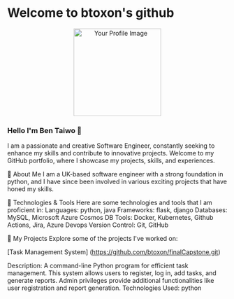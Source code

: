 

# Welcome to btoxon's github
<div align="center">
  <img width="200" src="https://placekitten.com/200/200" alt="Your Profile Image">
</div>

### Hello I'm Ben Taiwo 👋
I am a passionate and creative Software Engineer, constantly seeking to enhance my skills and contribute to innovative projects. Welcome to my GitHub portfolio, where I showcase my projects, skills, and experiences.




🚀 About Me
I am a UK-based software engineer with a strong foundation in python, and I have since been involved in various exciting projects that have honed my skills.




🔧 Technologies & Tools
Here are some technologies and tools that I am proficient in:
Languages: python, java
Frameworks: flask, django
Databases: MySQL, Microsoft Azure Cosmos DB
Tools: Docker, Kubernetes, Github Actions, Jira, Azure Devops
Version Control: Git, GitHub




🌱 My Projects
Explore some of the projects I've worked on:

[Task Management System] (https://github.com/btoxon/finalCapstone.git)

Description: A command-line Python program for efficient task management. This system allows users to register, log in, add tasks, and generate reports. Admin privileges provide additional functionalities like user registration and report generation.
Technologies Used: python


<!--
**btoxon/btoxon** is a ✨ _special_ ✨ repository because its `README.md` (this file) appears on your GitHub profile.

Here are some ideas to get you started:

- 🔭 I’m currently working on ...
- 🌱 I’m currently learning ...
- 👯 I’m looking to collaborate on ...
- 🤔 I’m looking for help with ...
- 💬 Ask me about ...
- 📫 How to reach me: ...
- 😄 Pronouns: ...
- ⚡ Fun fact: ...
-->
